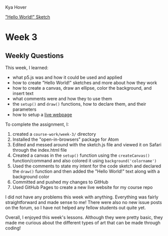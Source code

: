 Kya Hover

["Hello World!" Sketch](https://kya-hover.github.io/120-work/hw-3/)

# Week 3
## Weekly Questions

This week, I learned:
* what p5.js was and how it could be used and applied
* how to create "Hello World!" sketches and more about how they work
* how to create a canvas, draw an ellipse, color the background, and insert text
* what comments were and how they to use them
* the `setup()` and `draw()` functions, how to declare them, and their parameters
* how to setup a [live webpage](https://kya-hover.github.io/120-work/hw-3/)

To complete the assignment, I:
1. created a `course-work/week-3/` directory
2. Installed the "open-in-browsers" package for Atom
3. Edited and messed around with the sketch.js file and viewed it on Safari through the index.html file
4. Created a canvas in the `setup()` function using the `createCanvas()` function/command and also colored it using `background('colorname')`
5. Used the comments to state my intent for the code sketch and declared the `draw()` function and then added the "Hello World!" text along with a background color
6. Committed and pushed my changes to GitHub
7. Used GitHub Pages to create a new live website for my course repo

I did not have any problems this week with anything. Everything was fairly straightforward and made sense to me! There were also no new issue posts on the forum, so I have not helped any fellow students out quite yet.

Overall, I enjoyed this week's lessons. Although they were pretty basic, they made me curious about the different types of art that can be made through coding!
